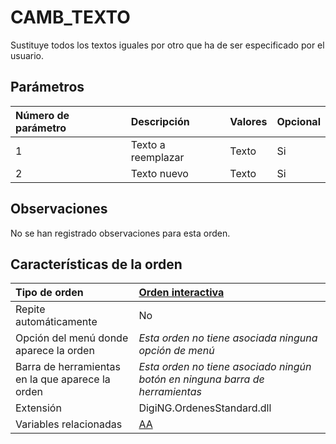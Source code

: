 # CAMB\_TEXTO

Sustituye todos los textos iguales por otro que ha de ser especificado por el usuario.

## Parámetros

| Número de parámetro | Descripción | Valores | Opcional |
| :--- | :--- | :--- | :--- |
| 1 | Texto a reemplazar | Texto | Si |
| 2 | Texto nuevo | Texto | Si |

## Observaciones

No se han registrado observaciones para esta orden.

## Características de la orden

| Tipo de orden | [Orden interactiva](camb-texto.md) |
| :--- | :--- |
| Repite automáticamente | No |
| Opción del menú donde aparece la orden | _Esta orden no tiene asociada ninguna opción de menú_ |
| Barra de herramientas en la que aparece la orden | _Esta orden no tiene asociado ningún botón en ninguna barra de herramientas_ |
| Extensión | DigiNG.OrdenesStandard.dll |
| Variables relacionadas | [AA](/digi3d-net/referencia/ventana-de-dibujo/variables/a/aa.md) |

